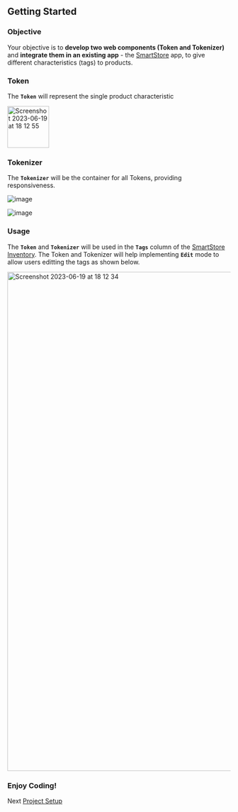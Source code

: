 ## Getting Started

### Objective

Your objective is to **develop two web components (Token and Tokenizer)** and **integrate them in an existing app** - the [SmartStore](https://ilhan007.github.io/ui5con-app/#/detail) app, to give different characteristics (tags) to products.

### Token

The **`Token`** will represent the single product characteristic 

<img width="94" alt="Screenshot 2023-06-19 at 18 12 55" src="https://github.com/ilhan007/ui5con-web-component/assets/15702139/f1828218-15b2-4fc6-9468-f7fb47db6a7e"></br>


### Tokenizer

The **`Tokenizer`** will be the container for all Tokens, providing responsiveness.

![image](https://github.com/ilhan007/ui5con-web-component/assets/31909318/39532e83-1053-4ff2-a167-fadf6de16962)

![image](https://github.com/ilhan007/ui5con-web-component/assets/31909318/c1b59e42-9cdd-43ad-8651-d270b5d4d078)

### Usage

The **`Token`** and **`Tokenizer`** will be used in the **`Tags`** column of the [SmartStore Inventory](https://ilhan007.github.io/ui5con-app/#/detail).
The Token and Tokenizer will help implementing **`Edit`** mode to allow users editting the tags as shown below.

<img width="1126" alt="Screenshot 2023-06-19 at 18 12 34" src="https://github.com/ilhan007/ui5con-web-component/assets/15702139/d018eb01-73c4-4286-8347-c924a02dfe3e"></br>

### Enjoy Coding!

Next [Project Setup](./1_Project_Setup.md)

